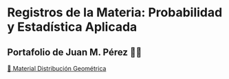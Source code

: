 # Registros de la Materia: Probabilidad y Estadística Aplicada

## Portafolio de Juan M. Pérez :man_student:

[:page_facing_up: Material Distribución Geométrica](./Material_distribución_geometrica)
